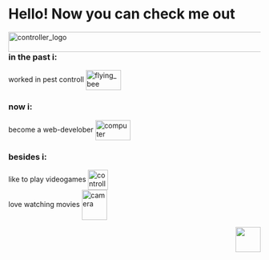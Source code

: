 # Hello! Now you can check me out

<img src="https://media.giphy.com/media/TIj8cbzWYKnE9ul3ab/giphy.gif" alt="controller_logo" width="2000" height="40" align="left">

### in the past i:
worked in pest controll <img src="https://media.giphy.com/media/PvvsxLMJGehg2DumcH/giphy.gif" alt="flying_bee" width="70" height="40" align="center"></ul>
  </li>

### now i:
become a web-develober <img src="https://media.giphy.com/media/gH85KtY9fX2yd9eG4F/giphy.gif" alt="computer" width="70" height="40" align="center">

### besides i:
like to play videogames <img src="https://media.giphy.com/media/odGwoOqfTQrGxq4GCk/giphy.gif" alt="controller" width="40" height="40" align="center"><br>
love watching movies <img src="https://media.giphy.com/media/Ph5Stkqjff8DrSL3WI/giphy.gif" alt="camera" width="50" height="60" align="center">

<a href="https://open.spotify.com/playlist/3EMmeF6F28zxhrVQGBMRUZ?si=d5bd3e3c3fcc479a"><img src="https://media.giphy.com/media/SUEWfq1o1r2ItmGD1I/giphy.gif" height="50" width="50" align="right"></a>
         
